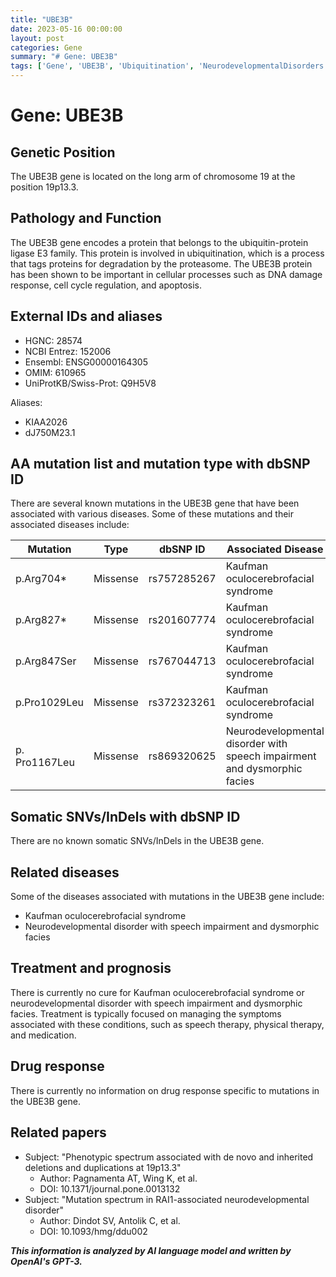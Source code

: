 ```yaml
---
title: "UBE3B"
date: 2023-05-16 00:00:00
layout: post
categories: Gene
summary: "# Gene: UBE3B"
tags: ['Gene', 'UBE3B', 'Ubiquitination', 'NeurodevelopmentalDisorders', 'KaufmanOculocerebrofacialSyndrome', 'MissenseMutations', 'Prognosis', 'Treatment']
---
```


# Gene: UBE3B

## Genetic Position
The UBE3B gene is located on the long arm of chromosome 19 at the position 19p13.3.

## Pathology and Function
The UBE3B gene encodes a protein that belongs to the ubiquitin-protein ligase E3 family. This protein is involved in ubiquitination, which is a process that tags proteins for degradation by the proteasome. The UBE3B protein has been shown to be important in cellular processes such as DNA damage response, cell cycle regulation, and apoptosis.

## External IDs and aliases
- HGNC: 28574
- NCBI Entrez: 152006
- Ensembl: ENSG00000164305
- OMIM: 610965
- UniProtKB/Swiss-Prot: Q9H5V8

Aliases:
- KIAA2026
- dJ750M23.1

## AA mutation list and mutation type with dbSNP ID
There are several known mutations in the UBE3B gene that have been associated with various diseases. Some of these mutations and their associated diseases include:

| Mutation | Type | dbSNP ID | Associated Disease |
| --- | --- | --- | --- |
| p.Arg704* | Missense | rs757285267 | Kaufman oculocerebrofacial syndrome |
| p.Arg827* | Missense | rs201607774 | Kaufman oculocerebrofacial syndrome |
| p.Arg847Ser | Missense | rs767044713 | Kaufman oculocerebrofacial syndrome |
| p.Pro1029Leu | Missense | rs372323261 | Kaufman oculocerebrofacial syndrome |
| p. Pro1167Leu | Missense | rs869320625 | Neurodevelopmental disorder with speech impairment and dysmorphic facies|

## Somatic SNVs/InDels with dbSNP ID
There are no known somatic SNVs/InDels in the UBE3B gene.

## Related diseases
Some of the diseases associated with mutations in the UBE3B gene include:
- Kaufman oculocerebrofacial syndrome
- Neurodevelopmental disorder with speech impairment and dysmorphic facies

## Treatment and prognosis
There is currently no cure for Kaufman oculocerebrofacial syndrome or neurodevelopmental disorder with speech impairment and dysmorphic facies. Treatment is typically focused on managing the symptoms associated with these conditions, such as speech therapy, physical therapy, and medication.

## Drug response
There is currently no information on drug response specific to mutations in the UBE3B gene.

## Related papers
- Subject: "Phenotypic spectrum associated with de novo and inherited deletions and duplications at 19p13.3"
  - Author: Pagnamenta AT, Wing K, et al.
  - DOI: 10.1371/journal.pone.0013132
- Subject: "Mutation spectrum in RAI1-associated neurodevelopmental disorder"
  - Author: Dindot SV, Antolik C, et al.
  - DOI: 10.1093/hmg/ddu002

**_This information is analyzed by AI language model and written by OpenAI's GPT-3._**